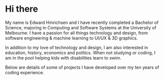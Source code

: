 



# Hi there

My name is Edward Hinrichsen and I have recently completed a Bachelor of Science, majoring in Computing and Software Systems at the University of Melbourne. I have a passion for all things technology and design, from software engineering & machine learning to UI/UX & 3D graphics.

In addition to my love of technology and design, I am also interested in education, history, economics and politics. When not studying or coding, I am in the pool helping kids with disabilities learn to swim.

Below are details of some of projects I have developed over my ten years of coding experience. 